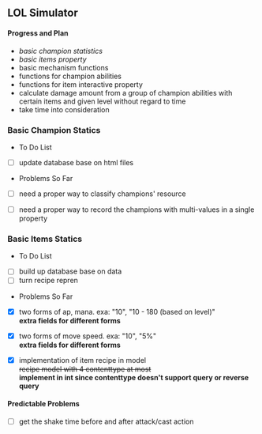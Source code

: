 ## LOL Simulator

#### Progress and Plan
* *basic champion statistics*
* *basic items property*
* basic mechanism functions
* functions for champion abilities
* functions for item interactive property
* calculate damage amount from a group of champion abilities
 with certain items and given level without regard to time
* take time into consideration

### Basic Champion Statics

- To Do List
- [ ] update database base on html files 

- Problems So Far 
- [ ] need a proper way to classify champions' resource
- [ ] need a proper way to record the champions with multi-values in a single property


### Basic Items Statics

- To Do List
- [ ] build up database base on data
- [ ] turn recipe repren

- Problems So Far
- [x] two forms of ap, mana. exa: "10", "10 - 180 (based on level)"  
**extra fields for different forms** 
- [x] two forms of move speed. exa: "10", "5%"  
**extra fields for different forms**
- [x] implementation of item recipe in model  
~~recipe model with 4 contenttype at most~~  
**implement in int since contenttype doesn't support query or reverse query**


#### Predictable Problems
- [ ] get the shake time before and after attack/cast action
